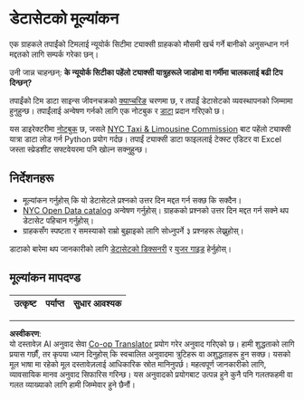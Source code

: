 <!--
CO_OP_TRANSLATOR_METADATA:
{
  "original_hash": "564445c39ad29a491abcb9356fc4d47d",
  "translation_date": "2025-08-27T18:00:35+00:00",
  "source_file": "4-Data-Science-Lifecycle/14-Introduction/assignment.md",
  "language_code": "ne"
}
-->
# डेटासेटको मूल्यांकन

एक ग्राहकले तपाईंको टिमलाई न्यूयोर्क सिटीमा ट्याक्सी ग्राहकको मौसमी खर्च गर्ने बानीको अनुसन्धान गर्न मद्दतको लागि सम्पर्क गरेका छन्।

उनी जान्न चाहन्छन्: **के न्यूयोर्क सिटीका पहेंलो ट्याक्सी यात्रुहरूले जाडोमा वा गर्मीमा चालकलाई बढी टिप दिन्छन्?**

तपाईंको टिम डाटा साइन्स जीवनचक्रको [क्याप्चरिङ](Readme.md#Capturing) चरणमा छ, र तपाईं डेटासेटको व्यवस्थापनको जिम्मामा हुनुहुन्छ। तपाईंलाई अन्वेषण गर्नको लागि एक नोटबुक र [डाटा](../../../../data/taxi.csv) प्रदान गरिएको छ।

यस डाइरेक्टरीमा [नोटबुक](notebook.ipynb) छ, जसले [NYC Taxi & Limousine Commission](https://docs.microsoft.com/en-us/azure/open-datasets/dataset-taxi-yellow?tabs=azureml-opendatasets) बाट पहेंलो ट्याक्सी यात्रा डाटा लोड गर्न Python प्रयोग गर्दछ। तपाईं ट्याक्सी डाटा फाइललाई टेक्स्ट एडिटर वा Excel जस्ता स्प्रेडशीट सफ्टवेयरमा पनि खोल्न सक्नुहुन्छ।

## निर्देशनहरू

- मूल्यांकन गर्नुहोस् कि यो डेटासेटले प्रश्नको उत्तर दिन मद्दत गर्न सक्छ कि सक्दैन।
- [NYC Open Data catalog](https://data.cityofnewyork.us/browse?sortBy=most_accessed&utf8=%E2%9C%93) अन्वेषण गर्नुहोस्। ग्राहकको प्रश्नको उत्तर दिन मद्दत गर्न सक्ने थप डेटासेट पहिचान गर्नुहोस्।
- ग्राहकसँग स्पष्टता र समस्याको राम्रो बुझाइको लागि सोध्नुपर्ने ३ प्रश्नहरू लेख्नुहोस्।

डाटाको बारेमा थप जानकारीको लागि [डेटासेटको डिक्सनरी](https://www1.nyc.gov/assets/tlc/downloads/pdf/data_dictionary_trip_records_yellow.pdf) र [युजर गाइड](https://www1.nyc.gov/assets/tlc/downloads/pdf/trip_record_user_guide.pdf) हेर्नुहोस्।

## मूल्यांकन मापदण्ड

उत्कृष्ट | पर्याप्त | सुधार आवश्यक
--- | --- | ---

---

**अस्वीकरण**:  
यो दस्तावेज़ AI अनुवाद सेवा [Co-op Translator](https://github.com/Azure/co-op-translator) प्रयोग गरेर अनुवाद गरिएको छ। हामी शुद्धताको लागि प्रयास गर्छौं, तर कृपया ध्यान दिनुहोस् कि स्वचालित अनुवादमा त्रुटिहरू वा अशुद्धताहरू हुन सक्छ। यसको मूल भाषा मा रहेको मूल दस्तावेज़लाई आधिकारिक स्रोत मानिनुपर्छ। महत्वपूर्ण जानकारीको लागि, व्यावसायिक मानव अनुवाद सिफारिस गरिन्छ। यस अनुवादको प्रयोगबाट उत्पन्न हुने कुनै पनि गलतफहमी वा गलत व्याख्याको लागि हामी जिम्मेवार हुने छैनौं।